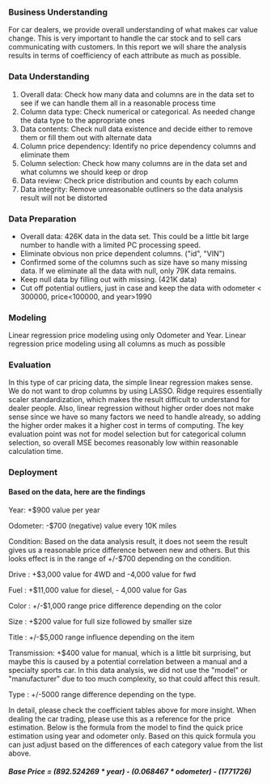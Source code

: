 ### Business Understanding

For car dealers, we provide overall understanding of what makes car value change. This is very important to handle the car stock and to sell cars communicating with customers. In this report we will share the analysis results in terms of coefficiency of each attribute as much as possible.

### Data Understanding
1. Overall data: Check how many data and columns are in the data set to see if we can handle them all in a reasonable process time
2. Column data type: Check numerical or categorical. As needed change the data type to the appropriate ones
3. Data contents: Check null data existence and decide either to remove them or fill them out with alternate data
4. Column price dependency: Identify no price dependency columns and eliminate them
5. Column selection: Check how many columns are in the data set and what columns we should keep or drop
6. Data review: Check price distribution and counts by each column
7. Data integrity: Remove unreasonable outliners so the data analysis result will not be distorted

### Data Preparation
- Overall data: 426K data in the data set. This could be a little bit large number to handle with a limited PC processing speed.
- Eliminate obvious non price dependent columns. ("id", "VIN")
- Confirmed some of the columns such as size have so many missing data. If we eliminate all the data with null, only 79K data remains.
- Keep null data by filling out with missing. (421K data)
- Cut off potential outliers, just in case and keep the data with odometer < 300000, price<100000, and year>1990


### Modeling
Linear regression price modeling using only Odometer and Year.
Linear regression price modeling using all columns as much as possible

### Evaluation
In this type of car pricing data, the simple linear regression makes sense. We do not want to drop columns by using LASSO. Ridge requires essentially scaler standardization, which makes the result difficult to understand for dealer people. Also, linear regression without higher order does not make sense since we have so many factors we need to handle already, so adding the higher order makes it a higher cost in terms of computing. The key evaluation point was not for model selection but for categorical column selection, so overall MSE becomes reasonably low within reasonable calculation time.

### Deployment

#### Based on the data, here are the findings

Year: +$900 value per year

Odometer: -$700 (negative) value every 10K miles

Condition: Based on the data analysis result, it does not seem the result gives us a reasonable price difference between new and others. But this looks effect is in the range of +/-$700 depending on the condition.

Drive     : +$3,000 value for 4WD and -4,000 value for fwd

Fuel      : +$11,000 value for diesel, - 4,000 value for Gas

Color     : +/-$1,000 range price difference depending on the color

Size      : +$200 value for full size followed by smaller size

Title     : +/-$5,000 range influence depending on the item

Transmission: +$400 value for manual, which is a little bit surprising, but maybe this is caused by a potential correlation between a manual and a specialty sports car. In this data analysis, we did not use the "model" or "manufacturer" due to too much complexity, so that could affect this result.

Type      : +/-5000 range difference depending on the type.

In detail, please check the coefficient tables above for more insight. When dealing the car trading, please use this as a reference for the price estimation. Below is the formula from the model to find the quick price estimation using year and odometer only. Based on this quick formula you can just adjust based on the differences of each category value from the list above.

##### Base Price = (892.524269 * year) - (0.068467 * odometer) - (1771726)
